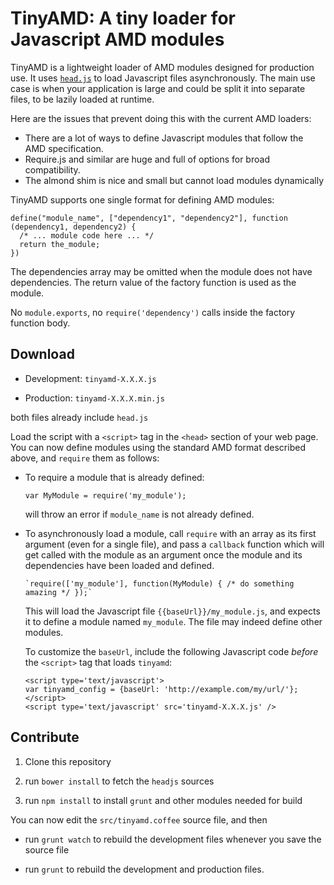 # TinyAMD: A tiny loader for Javascript AMD modules

TinyAMD is a lightweight loader of AMD modules designed for production use.
It uses [`head.js`](http://headjs.com/) to load Javascript files asynchronously.
The main use case is when your application is large and could
be split it into separate files, to be lazily loaded at runtime.

Here are the issues that prevent doing this with the current AMD loaders:
  * There are a lot of ways to define Javascript modules that follow the AMD
specification.
  * Require.js and similar are huge and full of options for broad compatibility.
  * The almond shim is nice and small but cannot load modules dynamically

TinyAMD supports one single format for defining AMD modules:

    define("module_name", ["dependency1", "dependency2"], function (dependency1, dependency2) {
      /* ... module code here ... */
      return the_module;
    })

The dependencies array may be omitted when the module does not have dependencies.
The return value of the factory function is used as the module.

No `module.exports`,
no `require('dependency')` calls inside the factory function body.

## Download

  * Development: `tinyamd-X.X.X.js`

  * Production: `tinyamd-X.X.X.min.js`

both files already include `head.js`

Load the script with a `<script>` tag in the `<head>` section of your web page.
You can now define modules using the standard AMD format described above, and
`require` them as follows:

  * To require a module that is already defined:

    `var MyModule = require('my_module');`

    will throw an error if `module_name` is not already defined.

  * To asynchronously load a module, call `require` with an array as its first
    argument (even for a single file), and pass a `callback` function
    which will get called with the module as an argument once the module and its
    dependencies have been loaded and defined.

        `require(['my_module'], function(MyModule) { /* do something amazing */ });`

    This will load the Javascript file `{{baseUrl}}/my_module.js`, and expects it
    to define a module named `my_module`. The file may indeed define other modules.

    To customize the `baseUrl`, include the following Javascript code _before_ the
    `<script>` tag that loads `tinyamd`:

        <script type='text/javascript'>
        var tinyamd_config = {baseUrl: 'http://example.com/my/url/'};
        </script>
        <script type='text/javascript' src='tinyamd-X.X.X.js' />






## Contribute

  1. Clone this repository

  2. run `bower install` to fetch the `headjs` sources

  3. run `npm install` to install `grunt` and other modules needed for build

You can now edit the `src/tinyamd.coffee` source file, and then

  * run `grunt watch` to rebuild the development files whenever you save the
  source file

  * run `grunt` to rebuild the development and production files.


